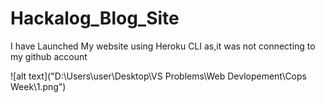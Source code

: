# Hackalog_Blog_Site

I have Launched My website using Heroku CLI as,it was not connecting to my github account

![alt text]("D:\Users\user\Desktop\VS Problems\Web Devlopement\Cops Week\1.png")
